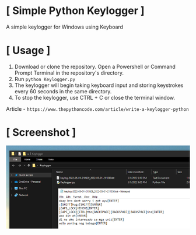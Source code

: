 # [ Simple Python Keylogger ]
A simple keylogger for Windows using Keyboard

# [ Usage ]
1. Download or clone the repository. Open a Powershell or Command Prompt Terminal in the repository's directory.
2. Run ``python Keylogger.py``
3. The keylogger will begin taking keyboard input and storing keystrokes every 60 seconds in the same directory.
4. To stop the keylogger, use CTRL + C or close the terminal window.

Article - ``https://www.thepythoncode.com/article/write-a-keylogger-python``

# [ Screenshot ]
![Alt text](/Images/Screenshot1.png "Screenshot 1")
